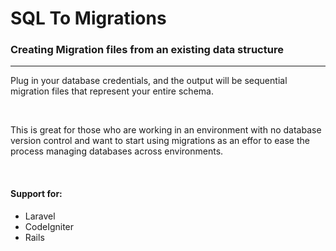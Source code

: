 # SQL To Migrations


### Creating Migration files from an existing data structure
<hr>

Plug in your database credentials, and the output will be sequential migration files that represent your entire schema. 

<br>

This is great for those who are working in an environment with no database version control and want to start using migrations as an effor to ease the process managing databases across environments.

<br>

#### Support for:
- Laravel
- CodeIgniter
- Rails
